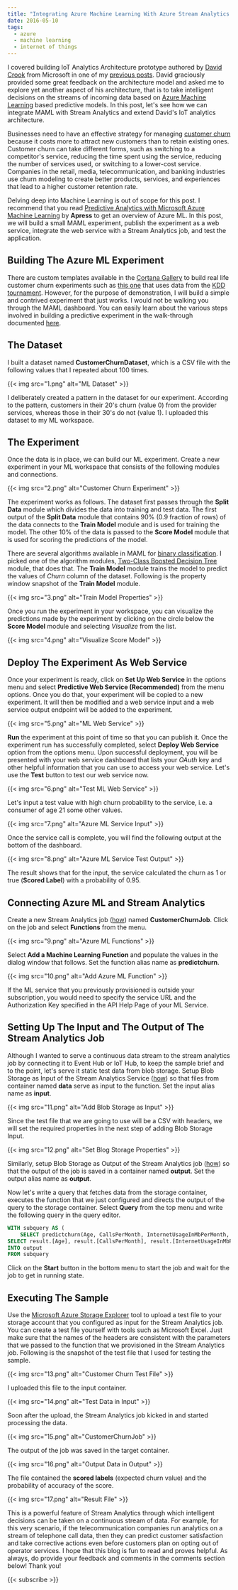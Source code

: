 ```yaml
---
title: "Integrating Azure Machine Learning With Azure Stream Analytics to Predict Customer Churn"
date: 2016-05-10
tags:
  - azure
  - machine learning
  - internet of things
---
```


I covered building IoT Analytics Architecture prototype authored by [David Crook](https://channel9.msdn.com/Niners/DrCrook) from Microsoft in one of my [previous posts](/post/building-the-azure-iot-analytics-architecture-prototype). David graciously provided some great feedback on the architecture model and asked me to explore yet another aspect of his architecture, that is to take intelligent decisions on the streams of incoming data based on [Azure Machine Learning](https://azure.microsoft.com/en-in/services/machine-learning/) based predictive models. In this post, let's see how we can integrate MAML with Stream Analytics and extend David's IoT analytics architecture.

Businesses need to have an effective strategy for managing [customer churn](https://en.wikipedia.org/wiki/Customer_attrition) because it costs more to attract new customers than to retain existing ones. Customer churn can take different forms, such as switching to a competitor's service, reducing the time spent using the service, reducing the number of services used, or switching to a lower-cost service. Companies in the retail, media, telecommunication, and banking industries use churn modeling to create better products, services, and experiences that lead to a higher customer retention rate.

Delving deep into Machine Learning is out of scope for this post. I recommend that you read [Predictive Analytics with Microsoft Azure Machine Learning](http://www.apress.com/9781484204467) by **Apress** to get an overview of Azure ML. In this post, we will build a small MAML experiment, publish the experiment as a web service, integrate the web service with a Stream Analytics job, and test the application.

## Building The Azure ML Experiment

There are custom templates available in the [Cortana Gallery](https://gallery.cortanaintelligence.com/) to build real life customer churn experiments such as [this one](https://gallery.cortanaintelligence.com/Experiment/Telco-Customer-Churn-5 "Customer Churn") that uses data from the [KDD tournament](http://www.kdd.org/kdd-cup/view/kdd-cup-2009/Data). However, for the purpose of demonstration, I will build a simple and contrived experiment that just works. I would not be walking you through the MAML dashboard. You can easily learn about the various steps involved in building a predictive experiment in the walk-through documented [here](https://azure.microsoft.com/en-us/documentation/articles/machine-learning-walkthrough-develop-predictive-solution/).

## The Dataset

I built a dataset named **CustomerChurnDataset**, which is a CSV file with the following values that I repeated about 100 times.

{{< img src="1.png" alt="ML Dataset" >}}

I deliberately created a pattern in the dataset for our experiment. According to the pattern, customers in their 20's churn (value 0) from the provider services, whereas those in their 30's do not (value 1). I uploaded this dataset to my ML workspace.

## The Experiment

Once the data is in place, we can build our ML experiment. Create a new experiment in your ML workspace that consists of the following modules and connections.

{{< img src="2.png" alt="Customer Churn Experiment" >}}

The experiment works as follows. The dataset first passes through the **Split Data** module which divides the data into training and test data. The first output of the **Split Data** module that contains 90% (0.9 fraction of rows) of the data connects to the **Train Model** module and is used for training the model. The other 10% of the data is passed to the **Score Model** module that is used for scoring the predictions of the model.

There are several algorithms available in MAML for [binary classification](https://azure.microsoft.com/en-in/documentation/articles/machine-learning-basics-infographic-with-algorithm-examples/). I picked one of the algorithm modules, [Two-Class Boosted Decision Tree](https://msdn.microsoft.com/en-us/library/azure/dn906025.aspx) module, that does that. The **Train Model** module trains the model to predict the values of _Churn_ column of the dataset. Following is the property window snapshot of the **Train Model** module.

{{< img src="3.png" alt="Train Model Properties" >}}

Once you run the experiment in your workspace, you can visualize the predictions made by the experiment by clicking on the circle below the **Score Model** module and selecting _Visualize_ from the list.

{{< img src="4.png" alt="Visualize Score Model" >}}

## Deploy The Experiment As Web Service

Once your experiment is ready, click on **Set Up Web Service** in the options menu and select **Predictive Web Service (Recommended)** from the menu options. Once you do that, your experiment will be copied to a new experiment. It will then be modified and a web service input and a web service output endpoint will be added to the experiment.

{{< img src="5.png" alt="ML Web Service" >}}

**Run** the experiment at this point of time so that you can publish it. Once the experiment run has successfully completed, select **Deploy Web Service** option from the options menu. Upon successful deployment, you will be presented with your web service dashboard that lists your _OAuth_ key and other helpful information that you can use to access your web service. Let's use the **Test** button to test our web service now.

{{< img src="6.png" alt="Test ML Web Service" >}}

Let's input a test value with high churn probability to the service, i.e. a consumer of age 21 some other values.

{{< img src="7.png" alt="Azure ML Service Input" >}}

Once the service call is complete, you will find the following output at the bottom of the dashboard.

{{< img src="8.png" alt="Azure ML Service Test Output" >}}

The result shows that for the input, the service calculated the churn as 1 or true (**Scored Label**) with a probability of 0.95.

## Connecting Azure ML and Stream Analytics

Create a new Stream Analytics job ([how](https://azure.microsoft.com/en-in/documentation/articles/stream-analytics-get-started/#create-stream-analytics-job)) named **CustomerChurnJob**. Click on the job and select **Functions** from the menu.

{{< img src="9.png" alt="Azure ML Functions" >}}

Select **Add a Machine Learning Function** and populate the values in the dialog window that follows. Set the function alias name as **predictchurn**.

{{< img src="10.png" alt="Add Azure ML Function" >}}

If the ML service that you previously provisioned is outside your subscription, you would need to specify the service URL and the Authorization Key specified in the API Help Page of your ML Service.

## Setting Up The Input and The Output of The Stream Analytics Job

Although I wanted to serve a continuous data stream to the stream analytics job by connecting it to Event Hub or IoT Hub, to keep the sample brief and to the point, let's serve it static test data from blob storage. Setup Blob Storage as Input of the Stream Analytics Service ([how](https://azure.microsoft.com/en-in/documentation/articles/stream-analytics-define-inputs/#create-a-blob-storage-data-stream-input)) so that files from container named **data** serve as input to the function. Set the input alias name as **input**.

{{< img src="11.png" alt="Add Blob Storage as Input" >}}

Since the test file that we are going to use will be a CSV with headers, we will set the required properties in the next step of adding Blob Storage Input.

{{< img src="12.png" alt="Set Blog Storage Properties" >}}

Similarly, setup Blob Storage as Output of the Stream Analytics job ([how](https://azure.microsoft.com/en-in/documentation/articles/stream-analytics-define-outputs/#blob-storage)) so that the output of the job is saved in a container named **output**. Set the output alias name as **output**.

Now let's write a query that fetches data from the storage container, executes the function that we just configured and directs the output of the query to the storage container. Select **Query** from the top menu and write the following query in the query editor.

~~~SQL
WITH subquery AS (
    SELECT predictchurn(Age, CallsPerMonth, InternetUsageInMbPerMonth, Churn) AS result FROM input)  
SELECT result.[Age], result.[CallsPerMonth], result.[InternetUsageInMbPerMonth], result.[Scored Labels], result.[Scored Probabilities]
INTO output  
FROM subquery  
~~~

Click on the **Start** button in the bottom menu to start the job and wait for the job to get in running state.

## Executing The Sample

Use the [Microsoft Azure Storage Explorer](http://storageexplorer.com/) tool to upload a test file to your storage account that you configured as input for the Stream Analytics job. You can create a test file yourself with tools such as Microsoft Excel. Just make sure that the names of the headers are consistent with the parameters that we passed to the function that we provisioned in the Stream Analytics job. Following is the snapshot of the test file that I used for testing the sample.

{{< img src="13.png" alt="Customer Churn Test File" >}}

I uploaded this file to the input container.

{{< img src="14.png" alt="Test Data in Input" >}}

Soon after the upload, the Stream Analytics job kicked in and started processing the data.

{{< img src="15.png" alt="CustomerChurnJob" >}}

The output of the job was saved in the target container.

{{< img src="16.png" alt="Output Data in Output" >}}

The file contained the **scored labels** (expected churn value) and the probability of accuracy of the score.

{{< img src="17.png" alt="Result File" >}}

This is a powerful feature of Stream Analytics through which intelligent decisions can be taken on a continuous stream of data. For example, for this very scenario, if the telecommunication companies run analytics on a stream of telephone call data, then they can predict customer satisfaction and take corrective actions even before customers plan on opting out of operator services. I hope that this blog is fun to read and proves helpful. As always, do provide your feedback and comments in the comments section below! Thank you!

{{< subscribe >}}